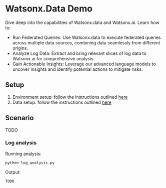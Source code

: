 # Watsonx.Data Demo

Dive deep into the capabilities of Watsonx.data and Watsonx.ai. Learn how to:

- Run Federated Queries: Use Watsonx.data to execute federated queries across multiple data sources, combining data seamlessly from different origins.
- Analyze Log Data: Extract and bring relevant slices of log data to Watsonx.ai for comprehensive analysis.
- Gain Actionable Insights: Leverage our advanced language models to uncover insights and identify potential actions to mitigate risks.

## Setup

1. Environment setup: follow the instructions outlined [here](./docs/environment.md)
2. Data setup: follow the instructions outlined [here](./docs/setup.md)

## Scenario
TODO

### Log analysis

Running analysis:

```
python log_analysis.py
```

Output:
```
TODO
```